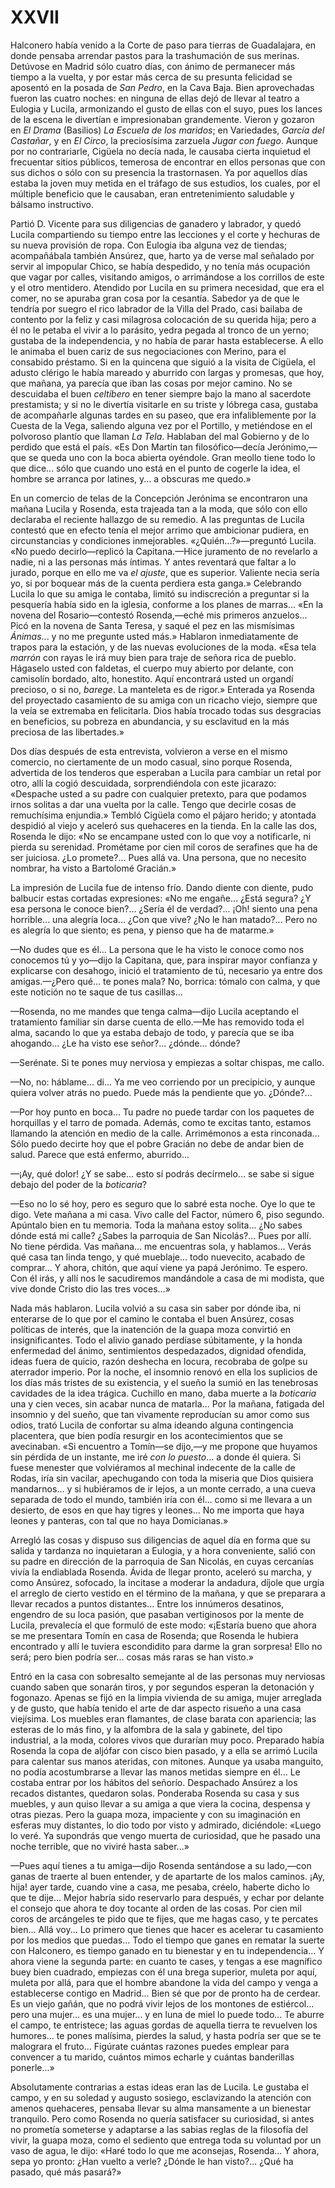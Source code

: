# XXVII

Halconero había venido a la Corte de paso para tierras de Guadalajara, en donde
pensaba arrendar pastos para la trashumación de sus merinas. Detúvose en Madrid
sólo cuatro días, con ánimo de permanecer más tiempo a la vuelta, y por estar
más cerca de su presunta felicidad se aposentó en la posada de *San Pedro*, en
la Cava Baja. Bien aprovechadas fueron las cuatro noches: en ninguna de ellas
dejó de llevar al teatro a Eulogia y Lucila, armonizando el gusto de ellas con
el suyo, pues los lances de la escena le divertían e impresionaban grandemente.
Vieron y gozaron en *El Drama* (Basilios) *La Escuela de los maridos*; en
Variedades, *García del Castañar*, y en *El Circo*, la preciosísima zarzuela
*Jugar con fuego*. Aunque por no contrariarle, Cigüela no decía nada, le
causaba cierta inquietud el frecuentar sitios públicos, temerosa de encontrar
en ellos personas que con sus dichos o sólo con su presencia la trastornasen.
Ya por aquellos días estaba la joven muy metida en el tráfago de sus estudios,
los cuales, por el múltiple beneficio que le causaban, eran entretenimiento
saludable y bálsamo instructivo.

Partió D. Vicente para sus diligencias de ganadero y labrador, y quedó Lucila
compartiendo su tiempo entre las lecciones y el corte y hechuras de su nueva
provisión de ropa. Con Eulogia iba alguna vez de tiendas; acompañábala también
Ansúrez, que, harto ya de verse mal señalado por servir al impopular Chico, se
había despedido, y no tenía más ocupación que vagar por calles, visitando
amigos, o arrimándose a los corrillos de este y el otro mentidero. Atendido por
Lucila en su primera necesidad, que era el comer, no se apuraba gran cosa por
la cesantía. Sabedor ya de que le tendría por suegro el rico labrador de la
Villa del Prado, casi bailaba de contento por la feliz y casi milagrosa
colocación de su querida hija; pero a él no le petaba el vivir a lo parásito,
yedra pegada al tronco de un yerno; gustaba de la independencia, y no había de
parar hasta establecerse. A ello le animaba el buen cariz de sus negociaciones
con Merino, para el consabido préstamo. Si en la quincena que siguió a la
visita de Cigüela, el adusto clérigo le había mareado y aburrido con largas
y promesas, que hoy, que mañana, ya parecía que iban las cosas por mejor
camino. No se descuidaba el buen *celtíbero* en tener siempre bajo la mano al
sacerdote prestamista; y si no le divertía visitarle en su triste y lóbrega
casa, gustaba de acompañarle algunas tardes en su paseo, que era infaliblemente
por la Cuesta de la Vega, saliendo alguna vez por el Portillo, y metiéndose en
el polvoroso plantío que llaman *La Tela*. Hablaban del mal Gobierno y de lo
perdido que está el país. «Es Don Martín tan filosófico—decía Jerónimo,—que se
queda uno con la boca abierta oyéndole. Gran meollo tiene todo lo que dice...
sólo que cuando uno está en el punto de cogerle la idea, el hombre se arranca
por latines, y... a obscuras me quedo.»

En un comercio de telas de la Concepción Jerónima se encontraron una mañana
Lucila y Rosenda, esta trajeada tan a la moda, que sólo con ello declaraba el
reciente hallazgo de su remedio. A las preguntas de Lucila contestó que en
efecto tenía el mejor arrimo que ambicionar pudiera, en circunstancias
y condiciones inmejorables. «¿Quién...?»—preguntó Lucila. «No puedo
decirlo—replicó la Capitana.—Hice juramento de no revelarlo a nadie, ni a las
personas más íntimas. Y antes reventará que faltar a lo jurado, porque en ello
me va *el ajuste*, que es superior. Valiente necia sería yo, si por boquear más
de la cuenta perdiera esta ganga.» Celebrando Lucila lo que su amiga le
contaba, limitó su indiscreción a preguntar si la pesquería había sido en la
iglesia, conforme a los planes de marras... «En la novena del Rosario—contestó
Rosenda,—eché mis primeros anzuelos... Picó en la novena de Santa Teresa,
y saqué el pez en las mismísimas *Ánimas*... y no me pregunte usted más.»
Hablaron inmediatamente de trapos para la estación, y de las nuevas evoluciones
de la moda. «Esa tela *marrón* con rayas le irá muy bien para traje de señora
rica de pueblo. Hágaselo usted con faldetas, el cuerpo muy abierto por delante,
con camisolín bordado, alto, honestito. Aquí encontrará usted un organdí
precioso, o si no, *barege*. La manteleta es de rigor.» Enterada ya Rosenda del
proyectado casamiento de su amiga con un ricacho viejo, siempre que la veía se
extremaba en felicitarla. Dios había trocado todas sus desgracias en
beneficios, su pobreza en abundancia, y su esclavitud en la más preciosa de las
libertades.»

Dos días después de esta entrevista, volvieron a verse en el mismo comercio, no
ciertamente de un modo casual, sino porque Rosenda, advertida de los tenderos
que esperaban a Lucila para cambiar un retal por otro, allí la cogió
descuidada, sorprendiéndola con este jicarazo: «Despache usted a su padre con
cualquier pretexto, para que podamos irnos solitas a dar una vuelta por la
calle. Tengo que decirle cosas de remuchísima enjundia.» Tembló Cigüela como el
pájaro herido; y atontada despidió al viejo y aceleró sus quehaceres en la
tienda. En la calle las dos, Rosenda le dijo: «No se encampane usted con lo que
voy a notificarle, ni pierda su serenidad. Prométame por cien mil coros de
serafines que ha de ser juiciosa. ¿Lo promete?... Pues allá va. Una persona,
que no necesito nombrar, ha visto a Bartolomé Gracián.»

La impresión de Lucila fue de intenso frío. Dando diente con diente, pudo
balbucir estas cortadas expresiones: «No me engañe... ¿Está segura? ¿Y esa
persona le conoce bien?... ¿Sería él de verdad?... ¡Oh! siento una pena
horrible... una alegría loca... ¿Con que vive? ¿No le han matado?... Pero no es
alegría lo que siento; es pena, y pienso que ha de matarme.»

—No dudes que es él... La persona que le ha visto le conoce como nos conocemos
tú y yo—dijo la Capitana, que, para inspirar mayor confianza y explicarse con
desahogo, inició el tratamiento de tú, necesario ya entre dos amigas.—¿Pero
qué... te pones mala? No, borrica: tómalo con calma, y que este notición no te
saque de tus casillas...

—Rosenda, no me mandes que tenga calma—dijo Lucila aceptando el tratamiento
familiar sin darse cuenta de ello.—Me has removido toda el alma, sacando lo que
ya estaba debajo de todo, y parecía que se iba ahogando... ¿Le ha visto ese
señor?... ¿dónde... dónde?

—Serénate. Si te pones muy nerviosa y empiezas a soltar chispas, me callo.

—No, no: háblame... di... Ya me veo corriendo por un precipicio, y aunque
quiera volver atrás no puedo. Puede más la pendiente que yo. ¿Dónde?...

—Por hoy punto en boca... Tu padre no puede tardar con los paquetes de
horquillas y el tarro de pomada. Además, como te excitas tanto, estamos
llamando la atención en medio de la calle. Arrimémonos a esta rinconada... Sólo
puedo decirte hoy que el pobre Gracián no debe de andar bien de salud. Parece
que está enfermo, aburrido...

—¡Ay, qué dolor! ¿Y se sabe... esto sí podrás decírmelo... se sabe si sigue
debajo del poder de la *boticaria*?

—Eso no lo sé hoy, pero es seguro que lo sabré esta noche. Oye lo que te digo.
Vete mañana a mi casa. Vivo calle del Factor, número 6, piso segundo. Apúntalo
bien en tu memoria. Toda la mañana estoy solita... ¿No sabes dónde está mi
calle? ¿Sabes la parroquia de San Nicolás?... Pues por allí. No tiene pérdida.
Vas mañana... me encuentras sola, y hablamos... Verás qué casa tan linda tengo,
y qué mueblaje... todo nuevecito, acabado de comprar... Y ahora, chitón, que
aquí viene ya papá Jerónimo. Te espero. Con él irás, y allí nos le sacudiremos
mandándole a casa de mi modista, que vive donde Cristo dio las tres voces...»

Nada más hablaron. Lucila volvió a su casa sin saber por dónde iba, ni
enterarse de lo que por el camino le contaba el buen Ansúrez, cosas políticas
de interés, que la inatención de la guapa moza convirtió en insignificantes.
Todo el alivio ganado perdíase súbitamente, y la honda enfermedad del ánimo,
sentimientos despedazados, dignidad ofendida, ideas fuera de quicio, razón
deshecha en locura, recobraba de golpe su aterrador imperio. Por la noche, el
insomnio renovó en ella los suplicios de los días más tristes de su existencia,
y el sueño la sumió en las tenebrosas cavidades de la idea trágica. Cuchillo en
mano, daba muerte a la *boticaria* una y cien veces, sin acabar nunca de
matarla... Por la mañana, fatigada del insomnio y del sueño, que tan vivamente
reproducían su amor como sus odios, trató Lucila de confortar su alma ideando
alguna contingencia placentera, que bien podía resurgir en los acontecimientos
que se avecinaban. «Si encuentro a Tomín—se dijo,—y me propone que huyamos sin
pérdida de un instante, me iré *con lo puesto*... a donde él quiera. Si fuese
menester que volviéramos al mechinal indecente de la calle de Rodas, iría sin
vacilar, apechugando con toda la miseria que Dios quisiera mandarnos... y si
hubiéramos de ir lejos, a un monte cerrado, a una cueva separada de todo el
mundo, también iría con él... como si me llevara a un desierto, de esos en que
hay tigres y leones... No me importa que haya leones y panteras, con tal que no
haya Domicianas.»

Arregló las cosas y dispuso sus diligencias de aquel día en forma que su salida
y tardanza no inquietaran a Eulogia, y a hora conveniente, salió con su padre
en dirección de la parroquia de San Nicolás, en cuyas cercanías vivía la
endiablada Rosenda. Ávida de llegar pronto, aceleró su marcha, y como Ansúrez,
sofocado, la incitase a moderar la andadura, díjole que urgía el arreglo de
cierto vestido en el término de la mañana, y que se preparara a llevar recados
a puntos distantes... Entre los innúmeros desatinos, engendro de su loca
pasión, que pasaban vertiginosos por la mente de Lucila, prevalecía el que
formuló de este modo: «¡Estaría bueno que ahora se me presentara Tomín en casa
de Rosenda; que Rosenda le hubiera encontrado y allí le tuviera escondidito
para darme la gran sorpresa! Ello no será; pero bien podría ser... cosas más
raras se han visto.»

Entró en la casa con sobresalto semejante al de las personas muy nerviosas
cuando saben que sonarán tiros, y por segundos esperan la detonación
y fogonazo. Apenas se fijó en la limpia vivienda de su amiga, mujer arreglada
y de gusto, que había tenido el arte de dar aspecto risueño a una casa
viejísima. Los muebles eran flamantes, de clase barata con apariencia; las
esteras de lo más fino, y la alfombra de la sala y gabinete, del tipo
industrial, a la moda, colores vivos que durarían muy poco. Preparado había
Rosenda la copa de aljófar con cisco bien pasado, y a ella se arrimó Lucila
para calentar sus manos ateridas, con mitones. Aunque ya usaba manguito, no
podía acostumbrarse a llevar las manos metidas siempre en él... Le costaba
entrar por los hábitos del señorío. Despachado Ansúrez a los recados distantes,
quedaron solas. Ponderaba Rosenda su casa y sus muebles, y aun quiso llevar
a su amiga a que viera la cocina, despensa y otras piezas. Pero la guapa moza,
impaciente y con su imaginación en esferas muy distantes, lo dio todo por visto
y admirado, diciéndole: «Luego lo veré. Ya supondrás que vengo muerta de
curiosidad, que he pasado una noche terrible, que no viviré hasta saber...»

—Pues aquí tienes a tu amiga—dijo Rosenda sentándose a su lado,—con ganas de
traerte al buen entender, y de apartarte de los malos caminos. ¡Ay, hija! ayer
tarde, cuando vine a casa, me pesaba, créelo, haberte dicho lo que te dije...
Mejor habría sido reservarlo para después, y echar por delante el consejo que
ahora te doy tocante al orden de las cosas. Por cien mil coros de arcángeles te
pido que te fijes, que me hagas caso, y te percates bien... Allá voy... Lo
primero que tienes que hacer es acelerar tu casamiento por los medios que
puedas... Todo el tiempo que ganes en rematar la suerte con Halconero, es
tiempo ganado en tu bienestar y en tu independencia... Y ahora viene la segunda
parte: en cuanto te cases, y tengas a ese magnífico buey bien cuadrado,
empiezas con él una brega superior, muleta por aquí, muleta por allá, para que
el hombre abandone la vida del campo y venga a establecerse contigo en
Madrid... Bien sé que por de pronto ha de cerdear. Es un viejo gañán, que no
podrá vivir lejos de los montones de estiércol... pero una mujer... es una
mujer... y en luna de miel lo puede todo... Te aburre el campo, te entristece;
las aguas gordas de aquella tierra te revuelven los humores... te pones
malísima, pierdes la salud, y hasta podría ser que se te malograra el fruto...
Figúrate cuántas razones puedes emplear para convencer a tu marido, cuántos
mimos echarle y cuántas banderillas ponerle...»

Absolutamente contrarias a estas ideas eran las de Lucila. Le gustaba el campo,
y en su soledad y augusto sosiego, esclavizando la atención con amenos
quehaceres, pensaba llevar su alma mansamente a un bienestar tranquilo. Pero
como Rosenda no quería satisfacer su curiosidad, si antes no prometía someterse
y adaptarse a las sabias reglas de la filosofía del vivir, la guapa moza, como
el sediento que entrega toda su voluntad por un vaso de agua, le dijo: «Haré
todo lo que me aconsejas, Rosenda... Y ahora, sepa yo pronto: ¿Han vuelto
a verle? ¿Dónde le han visto?... ¿Qué ha pasado, qué más pasará?»
